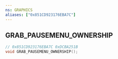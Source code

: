```yaml
---
ns: GRAPHICS
aliases: ["0x851CD923176EBA7C"]
---
```

## GRAB_PAUSEMENU_OWNERSHIP

```c
// 0x851CD923176EBA7C 0xDCBA251B
void GRAB_PAUSEMENU_OWNERSHIP();
```


